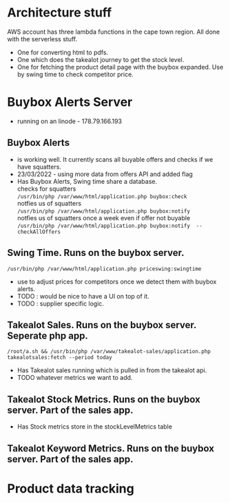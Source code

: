 # Architecture stuff

AWS account has three lambda functions in the cape town region. All done with the serverless stuff. 
- One for converting html to pdfs.
- One which does the takealot journey to get the stock level.
- One for fetching the product detail page with the buybox expanded. Use by swing time to check competitor price.

# Buybox Alerts Server 
- running on an linode - 178.79.166.193

## Buybox Alerts 
- is working well. It currently scans all buyable offers and checks if we have squatters. 
- 23/03/2022 - using more data from offers API and added flag
- Has Buybox Alerts, Swing time share a database.  
   checks for squatters   
   ```/usr/bin/php /var/www/html/application.php buybox:check```    
   notfies us of squatters    
   ```/usr/bin/php /var/www/html/application.php buybox:notify```    
   notfies us of squatters once a week even if offer not buyable  
   ```/usr/bin/php /var/www/html/application.php buybox:notify  --checkAllOffers```    

## Swing Time. Runs on the buybox server.
 ```/usr/bin/php /var/www/html/application.php priceswing:swingtime```
- use to adjust prices for competitors once we detect them with buybox alerts.  
- TODO : would be nice to have a UI on top of it.   
- TODO : supplier specific logic.    

## Takealot Sales. Runs on the buybox server. Seperate php app. 
```/root/a.sh && /usr/bin/php /var/www/takealot-sales/application.php takealotsales:fetch --period today```
- Has Takealot sales running which is pulled in from the takealot api.
- TODO whatever metrics we want to add.

## Takealot Stock Metrics. Runs on the buybox server. Part of the sales app.
- Has Stock metrics store in the stockLevelMetrics table

## Takealot Keyword Metrics. Runs on the buybox server. Part of the sales app.




# Product data tracking

